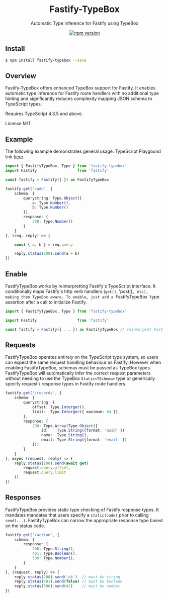 <div align='center'>

<h1>Fastify-TypeBox</h1>

<p>Automatic Type Inference for Fastify using TypeBox</p>

[![npm version](https://badge.fury.io/js/fastify-typebox.svg)](https://badge.fury.io/js/fastify-typebox)

</div>

## Install

```bash
$ npm install fastify-typebox --save
```

## Overview

Fastify-TypeBox offers enhanced TypeBox support for Fastify. It enables automatic type inference for Fastify route handlers with no additional type hinting and significantly reduces complexity mapping JSON schema to TypeScript types. 

Requires TypeScript 4.3.5 and above.

License MIT

## Example

The following example demonstrates general usage. TypeScript Playgound link [here](https://www.typescriptlang.org/play?#code/JYWwDg9gTgLgBAbzgFQJ5gKYBo4DECGAzjMAGapqYBCEAHnAL5ylQQhwDkpRJ5AtDHQYARnQ4BYAFChIsPDzKo4ylarUqWbTt2KKJkqQHpDcPmfMXLV6zdt2rRkwFEAdvmEAbDCiE16AYzYwfBJhYA9gQUdTe1i4+LspKUCXYmYFcjgAXnldcgAKJAYASjgiXN4KXzokyWMYhMam+2iAEQxSYBdvAjylAGV-AAsMEHw4AHdIoZ9qGrqTZqXli1qUtMJh0fGchClVUQATVAAuWYwAOgB5YQArDH8YQv31OG3ws8pL-pgoLoBzQrMaBjGBnDjvDwcEovZQlLCwuBQDCESCpDBnPaSV5wABMAAZ8Z8hNc7g8nlicapaMTMBcAHIAVxAwgwUHyxQR2KpylO5wZzNZ7OKiNUMO5cKkDFq9RWcuabQ6XW8ACUIIyYBhovKdfFajpKhdIMR8hxDBwcEhNiMxowcPlkQBHHDIsAeVClLIAPkQiMR9UhcGAhDgxD+Ln+iPW8CQgaYOSdFyOqFqqnqxBCjJDBPxSJRaMI3gzJH8+A87rgW38AGsMIcLojXe6LsWs-kc8UWxgXIcgTS4ABGHB83GMUpS4pAA).

```typescript
import { FastifyTypeBox, Type } from 'fastify-typebox'
import Fastify                  from 'fastify'

const fastify = Fastify({ }) as FastifyTypeBox

fastify.get('/add', { 
    schema: {
        querystring: Type.Object({
            a: Type.Number(),
            b: Type.Number()
        }),
        response: {
            200: Type.Number()
        }
    }
}, (req, reply) => {

    const { a, b } = req.query

    reply.status(200).send(a + b)
})
```

## Enable

FastifyTypeBox works by reinterpretting Fastify's TypeScript interface. It conditionally maps Fastify's http verb handlers (`get()`, 'post()`, etc), making them TypeBox aware. To enable, just add a `FastifyTypeBox` type assertion after a call to initialize Fastify.

```typescript
import { FastifyTypeBox, Type } from 'fastify-typebox'

import Fastify                  from 'fastify'

const fastify = Fastify({ ... }) as FastifyTypeBox // reinterpret Fastify interface
```

## Requests

FastifyTypeBox operates entirely on the TypeScript type system, so users can expect the same request handling behaviour as Fastify. However when enabling FastifyTypeBox, schemas must be passed as TypeBox types. FastifyTypeBox will automatically infer the correct request parameters without needing to use the TypeBox `Static<TSchema>` type or generically specify request / response types in Fastify route handlers.

```typescript
fastify.get('/records', {
    schema: {
        querystring: {
            offset: Type.Interger(),
            limit:  Type.Interger({ maximum: 64 }),
        },
        response: {
            200: Type.Array(Type.Object({
                id:    Type.String({format: 'uuid' })
                name:  Type.String(),
                email: Type.String({format: 'email' })
            }))
        }
    }
}, async (request, reply) => {
    reply.status(200).send(await get(
        request.query.offset, 
        request.query.limit
    ))
})
```

## Responses

FastifyTypeBox provides static type checking of Fastify response types. It mandates mandates that users specify a `static(code)` prior to calling `send(...)`. FastifyTypeBox can narrow the appropriate response type based on the status code. 

```typescript
fastify.get('/action', {
    schema: {
        response: {
            200: Type.String(),
            401: Type.Boolean(),
            500: Type.Number(),
        }
    }
}, (request, reply) => {
    reply.status(200).send('ok')  // must be string
    reply.status(401).send(false) // must be boolean
    reply.status(500).send(42)    // must be number
})
```

